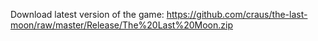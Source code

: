 Download latest version of the game:
https://github.com/craus/the-last-moon/raw/master/Release/The%20Last%20Moon.zip
